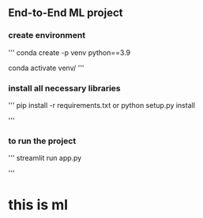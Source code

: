 ## End-to-End ML project

### create environment

'''
conda create -p venv python==3.9

conda activate venv/
'''

### install all necessary libraries
'''
pip install -r requirements.txt
            or
python setup.py install

'''

### to run the project 
'''
streamlit run app.py

'''

# this is ml
